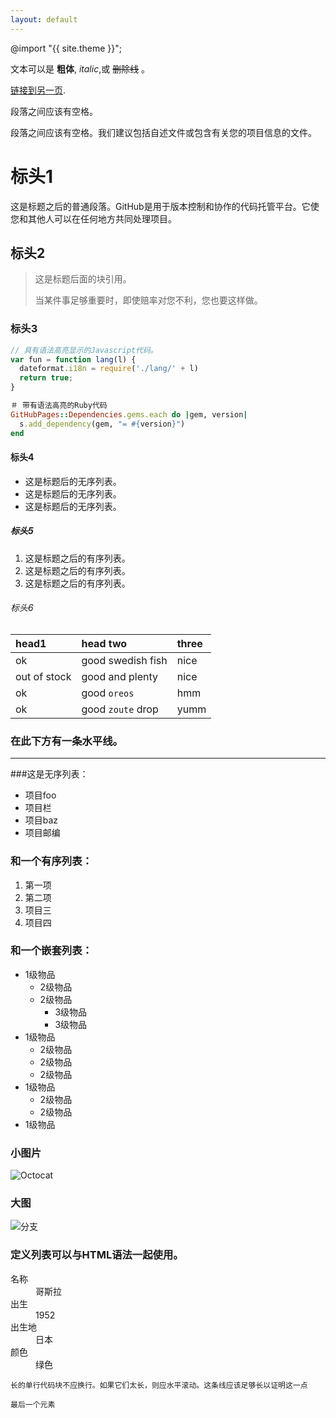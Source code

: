 ```yaml
---
layout: default
---
```

@import "{{ site.theme }}";

文本可以是 **粗体**, _italic_,或 ~~删除线~~ 。

[链接到另一页](./another-page.html).

段落之间应该有空格。

段落之间应该有空格。我们建议包括自述文件或包含有关您的项目信息的文件。

# 标头1

这是标题之后的普通段落。GitHub是用于版本控制和协作的代码托管平台。它使您和其他人可以在任何地方共同处理项目。

## 标头2

> 这是标题后面的块引用。
>
> 当某件事足够重要时，即使赔率对您不利，您也要这样做。

### 标头3

```js
// 具有语法高亮显示的Javascript代码。
var fun = function lang(l) {
  dateformat.i18n = require('./lang/' + l)
  return true;
}
```

```ruby
＃ 带有语法高亮的Ruby代码
GitHubPages::Dependencies.gems.each do |gem, version|
  s.add_dependency(gem, "= #{version}")
end
```

#### 标头4

*  这是标题后的无序列表。
*  这是标题后的无序列表。
*  这是标题后的无序列表。

##### 标头5

1.  这是标题之后的有序列表。
2.  这是标题之后的有序列表。
3.  这是标题之后的有序列表。

###### 标头6

| head1        | head two          | three |
|:-------------|:------------------|:------|
| ok           | good swedish fish | nice  |
| out of stock | good and plenty   | nice  |
| ok           | good `oreos`      | hmm   |
| ok           | good `zoute` drop | yumm  |

### 在此下方有一条水平线。

***

###这是无序列表：

*  项目foo
*  项目栏
*  项目baz
*  项目邮编

### 和一个有序列表：

1.  第一项
1.  第二项
1.  项目三
1.  项目四

### 和一个嵌套列表：

- 1级物品
  - 2级物品
  - 2级物品
    - 3级物品
    - 3级物品
- 1级物品
  - 2级物品
  - 2级物品
  - 2级物品
- 1级物品
  - 2级物品
  - 2级物品
- 1级物品

### 小图片

![Octocat](https://github.githubassets.com/images/icons/emoji/octocat.png)

### 大图

![分支](https://guides.github.com/activities/hello-world/branching.png)


### 定义列表可以与HTML语法一起使用。

<dl>
<dt>名称</dt>
<dd>哥斯拉</dd>
<dt>出生</dt>
<dd> 1952 </dd>
<dt>出生地</dt>
<dd>日本</dd>
<dt>颜色</dt>
<dd>绿色</dd>
</dl>

```
长的单行代码块不应换行。如果它们太长，则应水平滚动。这条线应该足够长以证明这一点
```

```
最后一个元素
```
